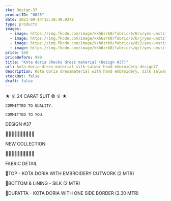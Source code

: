 ```yaml
---
sku: Design-37
productID: "0025"
date: 2021-09-14T15:19:49.937Z
type: products
images:
  - image: https://img.fkcdn.com/image/kkh6zrk0/fabric/6/6/u/yes-unstitched-design-37-sun-fashion-and-lifestyle-original-imafztguf2kzyxj2.jpeg
  - image: https://img.fkcdn.com/image/kkh6zrk0/fabric/6/b/j/yes-unstitched-design-37-sun-fashion-and-lifestyle-original-imafztguep9mgemp.jpeg
  - image: https://img.fkcdn.com/image/kkh6zrk0/fabric/a/d/2/yes-unstitched-design-37-sun-fashion-and-lifestyle-original-imafztguaec8ujys.jpeg
  - image: https://img.fkcdn.com/image/kkh6zrk0/fabric/s/q/f/yes-unstitched-design-37-sun-fashion-and-lifestyle-original-imafztgucsq3xpwx.jpeg
price: 560
priceBefore: 999
title: "Kota doria checks dress material (Design #37)"
url: kota-doria-dress-material-silk-salwar-hand-embroidery-design37
description: Kota doria dressmaterial with hand embroidery, silk salwar, kota dupatta
stockOut: false
draft: false
---
```

<!--StartFragment-->

★ 彡 24 CARAT SUIT © 彡 ★

`COMMITTED TO QUALITY.`

`COMMITTED TO YOU.`

DESIGN #37

💐💐💐💐💐💐💐💐💐💐

NEW COLLECTION

🌷🌷🌷🌷🌷🌷🌷🌷🌷🌷

FABRIC DETAIL

👚TOP - KOTA DORIA WITH EMBROIDERY CUTWORK (2 MTR)

👖BOTTOM & LINING - SILK (2 MTR)

🧣DUPATTA - KOTA DORIA WITH ONE SIDE BORDER (2.30 MTR)

<!--EndFragment-->
